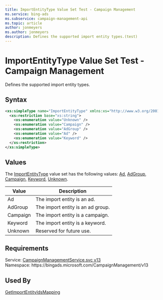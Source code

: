 ```yaml
---
title: ImportEntityType Value Set Test - Campaign Management
ms.service: bing-ads
ms.subservice: campaign-management-api
ms.topic: article
author: jonmeyers
ms.author: jonmeyers
description: Defines the supported import entity types.(test)
---
```

# ImportEntityType Value Set Test - Campaign Management
Defines the supported import entity types.

## Syntax
```xml
<xs:simpleType name="ImportEntityType" xmlns:xs="http://www.w3.org/2001/XMLSchema">
  <xs:restriction base="xs:string">
    <xs:enumeration value="Unknown" />
    <xs:enumeration value="Campaign" />
    <xs:enumeration value="AdGroup" />
    <xs:enumeration value="Ad" />
    <xs:enumeration value="Keyword" />
  </xs:restriction>
</xs:simpleType>
```

## <a name="values"></a>Values

The [ImportEntityType](importentitytype.md) value set has the following values: [Ad](#ad), [AdGroup](#adgroup), [Campaign](#campaign), [Keyword](#keyword), [Unknown](#unknown).

|Value|Description|
|-----------|---------------|
|<a name="ad"></a>Ad|The import entity is an ad.|
|<a name="adgroup"></a>AdGroup|The import entity is an ad group.|
|<a name="campaign"></a>Campaign|The import entity is a campaign.|
|<a name="keyword"></a>Keyword|The import entity is a keyword.|
|<a name="unknown"></a>Unknown|Reserved for future use.|

## Requirements
Service: [CampaignManagementService.svc v13](https://campaign.api.bingads.microsoft.com/Api/Advertiser/CampaignManagement/v13/CampaignManagementService.svc)  
Namespace: https\://bingads.microsoft.com/CampaignManagement/v13  

## Used By
[GetImportEntityIdsMapping](getimportentityidsmapping.md)  
